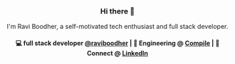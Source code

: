 <h3 align="center"> Hi there 👋</h3>

<p align="center">
I'm Ravi Boodher, a self-motivated tech enthusiast and full stack developer.
</p>

<h4 align="center">
💻 full stack developer <a href="https://github.com/raviboodher">@raviboodher</a> | 🌱 Engineering @ <a href="https://www.compile.com">Compile</a> | 💬 Connect @ <a href="https://www.linkedin.com/in/raviboodher/">LinkedIn</a>
</h4>

